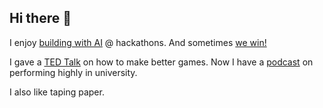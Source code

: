 ## Hi there 👋

I enjoy [building with AI](https://devpost.com/software/infinite-office-hours) @ hackathons. And sometimes [we win!](https://devpost.com/software/homegrown-htw4u)

I gave a [TED Talk](https://www.youtube.com/watch?v=AjmtijoBNzM) on how to make better games.
Now I have a [podcast](https://open.spotify.com/show/7wPp15zgIXBl6qDGOMas4o?si=118fe3c221be47cd) on performing highly in university.

I also like taping paper.


